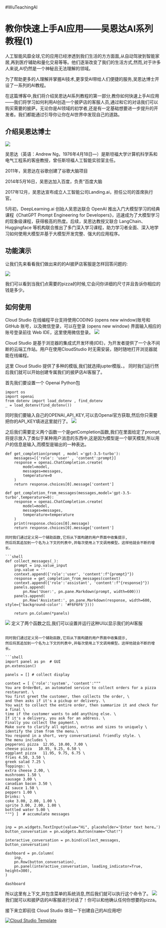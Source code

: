 #WuTeachingAI


#  教你快速上手AI应用——吴恩达AI系列教程(1)


人工智能风靡全球,它的应用已经渗透到我们生活的方方面面,从自动驾驶到智能家居,再到医疗辅助和量化交易等等。他们逐渐改变了我们的生活方式,然而,对于许多人来说,AI仍然是一个神秘且无法理解的领域。

为了帮助更多的人理解并掌握AI技术,更享受AI带给人们便捷的服务,吴恩达博士开设了一系列的AI教程。

在这篇博客中,我们将介绍吴恩达AI系列教程的第一部分,教你如何快速上手AI应用——我们将学习如何利用AI创造一个披萨店的客服人员,通过和它的对话我们可以购买需要的披萨。无论你是AI领域的初学者,还是有一定基础想要进一步提升的开发者。我们都能通过引导你让你在AI世界中发现自己的道路。




## 介绍吴恩达博士


![](https://help-assets-1257242599.cos.ap-shanghai.myqcloud.com/enterprise/2023/9/7.jpg)

吴恩达（英语：Andrew Ng，1976年4月18日—）是斯坦福大学计算机科学系和电气工程系的客座教授，曾任斯坦福人工智能实验室主任。

2011年，吴恩达在谷歌创建了谷歌大脑项目

2014年5月16日，吴恩达加入百度，负责“百度大脑

2017年12月，吴恩达宣布成立人工智能公司Landing.ai，担任公司的首席执行官。

5月初，DeepLearning.ai 创始人吴恩达联合 OpenAI 推出入门大模型学习的经典课程《ChatGPT Prompt Engineering for Developers》，迅速成为了大模型学习的现象级课程，获得极高的热度。后续，吴恩达教授又联合 LangChain、Huggingface 等机构联合推出了多门深入学习课程，助力学习者全面、深入地学习如何使用大模型并基于大模型开发完整、强大的应用程序。



## **功能演示**


让我们先来看看我们做出来的的AI披萨店客服是怎样回答问题的:

![](https://help-assets-1257242599.cos.ap-shanghai.myqcloud.com/enterprise/2023/9/123.gif)

 我们可以看到当我们点需要的pizza的时候,它会问你详细的尺寸并且告诉你相应的钱是多少。


 ## 如何使用

 Cloud Studio 在线编程平台支持使用CODING (opens new window)账号和 GitHub 账号，以及微信登录，可以在登录 (opens new window) 界面输入相应的账号登录前往 Web IDE，这里使用微信登录。
![](https://help-assets-1257242599.cos.ap-shanghai.myqcloud.com/enterprise/2023/5/5-3.png)

 Cloud Studio 是基于浏览器的集成式开发环境(IDE)，为开发者提供了一个永不间断的云端工作站。用户在使用CloudStudio 时无需安装，随时随地打开浏览器就能在线编程。

 这里 Cloud Studio 提供了多种的模版,我们就选择jupter模版、。
同时我们运行然后我们就可以开始创建专属我们的披萨店AI客服了。

首先我们要设置一个 Openai Python包

```shell
import os
import openai
from dotenv import load_dotenv , find_dotenv 
_ = load_dotenv(find_dotenv())                                                          
```


同时我们要输入自己的OPENAI_API_KEY,可以去Openai官方获取,然后你只需要把你的API_KEY填进这里就行了。
![](https://help-assets-1257242599.cos.ap-shanghai.myqcloud.com/enterprise/2023/9/4.png)

之后我们需要定义两个函数一个是getCompletion函数,我们在里面给定了prompt,将提示放入了类似于某种用户消息的东西中,这是因为模型是一个聊天模型,所以用户的信息是输入,而模型是输出的一种表达。

```shell
def get_completion(prompt , model ='gpt-3.5-turbo'):
    messages=[{'role': 'user' , 'content':prompt}]
    response = openai.ChatCompletion.create(
        model=model,
        messages=messages,
        temperature=0
    )
    return response.choices[0].message['content']

def get_completion_from_messages(messages,model='gpt-3.5-turbo',temperature=0):
    response = openai.ChatCompletion.create(
        model=model,
        messages=messages,
        temperature=temperature 
    )
    print(response.choices[0].message)
    return response.choices[0].message['content']                                                           

同时我们通过定义另一个辅助函数,它将从下面构建的用户界面中收集提示,
然后将其追加到一个名为上下文的列表中,并每次使用上下文调用模型。这样他就会不断的增长。

```shell
def collect_messages(_):
    prompt = inp.value_input
    inp.value = ''
    context.append({'role':'user', 'content':f"{prompt}"})
    response = get_completion_from_messages(context) 
    context.append({'role':'assistant', 'content':f"{response}"})
    panels.append(
        pn.Row('User:', pn.pane.Markdown(prompt, width=600)))
    panels.append(
        pn.Row('Assistant:', pn.pane.Markdown(response, width=600, style={'background-color': '#F6F6F6'})))

    return pn.Column(*panels)                                                 
```

![](https://help-assets-1257242599.cos.ap-shanghai.myqcloud.com/enterprise/2023/9/5.jpg)
定义了两个函数之后,我们可以设置并运行这种UI以显示我们的AI客服

```

同时我们通过定义另一个辅助函数,它将从下面构建的用户界面中收集提示,
然后将其追加到一个名为上下文的列表中,并每次使用上下文调用模型。这样他就会不断的增长。

```shell
import panel as pn  # GUI
pn.extension()

panels = [] # collect display 

context = [ {'role':'system', 'content':"""
You are OrderBot, an automated service to collect orders for a pizza restaurant. \
You first greet the customer, then collects the order, \
and then asks if it's a pickup or delivery. \
You wait to collect the entire order, then summarize it and check for a final \
time if the customer wants to add anything else. \
If it's a delivery, you ask for an address. \
Finally you collect the payment.\
Make sure to clarify all options, extras and sizes to uniquely \
identify the item from the menu.\
You respond in a short, very conversational friendly style. \
The menu includes \
pepperoni pizza  12.95, 10.00, 7.00 \
cheese pizza   10.95, 9.25, 6.50 \
eggplant pizza   11.95, 9.75, 6.75 \
fries 4.50, 3.50 \
greek salad 7.25 \
Toppings: \
extra cheese 2.00, \
mushrooms 1.50 \
sausage 3.00 \
canadian bacon 3.50 \
AI sauce 1.50 \
peppers 1.00 \
Drinks: \
coke 3.00, 2.00, 1.00 \
sprite 3.00, 2.00, 1.00 \
bottled water 5.00 \
"""} ]  # accumulate messages


inp = pn.widgets.TextInput(value="Hi", placeholder='Enter text here…')
button_conversation = pn.widgets.Button(name="Chat!")

interactive_conversation = pn.bind(collect_messages, button_conversation)

dashboard = pn.Column(
    inp,
    pn.Row(button_conversation),
    pn.panel(interactive_conversation, loading_indicator=True, height=300),
)

dashboard                                                 
```

所以这里有上下文,并包含菜单的系统消息,然后我们就可以执行这个命令了。
![](https://help-assets-1257242599.cos.ap-shanghai.myqcloud.com/enterprise/2023/9/6.jpg)
我们就可以和披萨店的AI客服进行对话了！你可以和他确认任何你想要的pizza。

接下来立即前往 Cloud Studio 体验一下创建自己的AI应用吧!

[![Cloud Studio Template](https://cs-res.codehub.cn/common/assets/icon-badge.svg)](https://cloudstudio.net/templates/rCtBrwUdoOo)